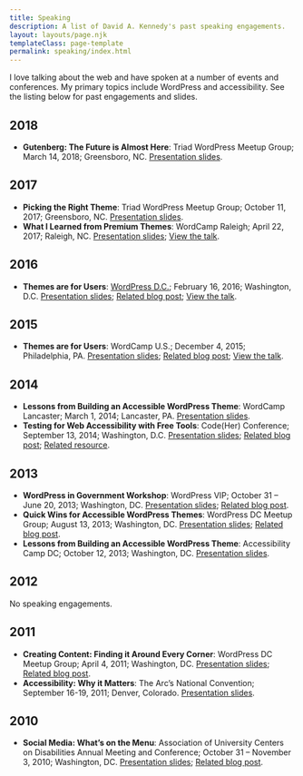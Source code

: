```yaml
---
title: Speaking
description: A list of David A. Kennedy's past speaking engagements.
layout: layouts/page.njk
templateClass: page-template
permalink: speaking/index.html
---
```


I love talking about the web and have spoken at a number of events and conferences. My primary topics include WordPress and accessibility. See the listing below for past engagements and slides.

## 2018

  * **Gutenberg: The Future is Almost Here**: Triad WordPress Meetup Group; March 14, 2018; Greensboro, NC. [Presentation slides](https://davidakennedy.github.io/gutenberg-the-future-is-almost-here/).

## 2017

  * **Picking the Right Theme**: Triad WordPress Meetup Group; October 11, 2017; Greensboro, NC. [Presentation slides](http://davidakennedy.local/wp-content/uploads/2017/10/pickingtherighttheme.pdf).
  * **What I Learned from Premium Themes**: WordCamp Raleigh; April 22, 2017; Raleigh, NC. [Presentation slides](http://davidakennedy.local/wp-content/uploads/2017/04/wcral2017.pdf); [View the talk](https://wordpress.tv/2017/06/22/david-a-kennedy-what-ive-learned-from-premium-themes/).

## 2016

  * **Themes are for Users**: [WordPress D.C.](http://www.meetup.com/wordpressdc/events/228263492/); February 16, 2016; Washington, D.C. [Presentation slides](http://davidakennedy.local/wp-content/uploads/2015/12/themesareforusersv3.pdf); [Related blog post](http://davidakennedy.com/2015/12/04/themes-are-for-users/); [View the talk](https://www.youtube.com/watch?v=55TIKZhFD2Y).

## 2015

  * **Themes are for Users**: WordCamp U.S.; December 4, 2015; Philadelphia, PA. [Presentation slides](http://davidakennedy.local/wp-content/uploads/2015/12/themesareforusersv3.pdf); [Related blog post](http://davidakennedy.com/2015/12/04/themes-are-for-users/); [View the talk](http://wordpress.tv/2015/12/09/david-kennedy-themes-are-for-users/).

## 2014

  * **Lessons from Building an Accessible WordPress Theme**: WordCamp Lancaster; March 1, 2014; Lancaster, PA. [Presentation slides](http://davidakennedy.github.io/wclc2014/).
  * **Testing for Web Accessibility with Free Tools**: Code(Her) Conference; September 13, 2014; Washington, D.C. [Presentation slides](http://davidakennedy.github.io/codeher2014/); [Related blog post](http://davidakennedy.com/2014/09/12/a-workflow-for-testing-web-accessibility-with-free-tools/); [Related resource](http://a11y.me/).

## 2013

  * **WordPress in Government Workshop**: WordPress VIP; October 31 &#8211; June 20, 2013; Washington, DC. [Presentation slides](https://drive.google.com/file/d/0B7sxizr7YLygSzQ0cWRGT0puQ00/edit?usp=sharing); [Related blog post](http://vip.wordpress.com/2013/07/12/consumer-finance-protection-bureau/).
  * **Quick Wins for Accessible WordPress Themes**: WordPress DC Meetup Group; August 13, 2013; Washington, DC. [Presentation slides](http://davidakennedy.github.io/quick-wins-for-accessible-wordpress-themes/); [Related blog post](http://www.meetup.com/wordpressdc/events/129111132/).
  * **Lessons from Building an Accessible WordPress Theme**: Accessibility Camp DC; October 12, 2013; Washington, DC. [Presentation slides](http://davidakennedy.github.io/lessons-from-building-an-accessible-wordpress-theme/).

## 2012

No speaking engagements.

## 2011

  * **Creating Content: Finding it Around Every Corner**: WordPress DC Meetup Group; April 4, 2011; Washington, DC. [Presentation slides](http://davidakennedy.local/wp-content/uploads/2018/03/Creating-Content-Finding-It-Around-Every-Corner.pptx); [Related blog post](http://davidakennedy.com/2011/04/17/creating-content-finding-it-around-every-corner/).
  * **Accessibility: Why it Matters**: The Arc&#8217;s National Convention; September 16-19, 2011; Denver, Colorado. [Presentation slides](http://davidakennedy.local/wp-content/uploads/2018/03/the-arc-accessibility-convention2011-presentation_.pptx).

## 2010

  * **Social Media: What&#8217;s on the Menu**: Association of University Centers on Disabilities Annual Meeting and Conference; October 31 &#8211; November 3, 2010; Washington, DC. [Presentation slides](http://davidakennedy.local/wp-content/uploads/2018/03/Social-Media-What-s-on-the-Menu.pptx); [Related blog post](http://davidakennedy.com/2010/10/31/social-media-whats-on-the-menu/).